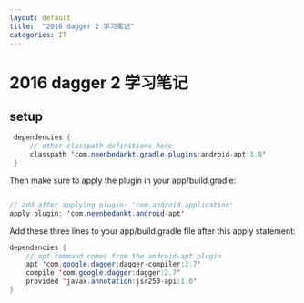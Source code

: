 ```yaml
---
layout: default
title:  "2016 dagger 2 学习笔记"
categories: IT
---
```


# 2016 dagger 2 学习笔记

## setup

```java
 dependencies {
     // other classpath definitions here
     classpath 'com.neenbedankt.gradle.plugins:android-apt:1.8'
 }
 ```
 
Then make sure to apply the plugin in your app/build.gradle:

```java

// add after applying plugin: 'com.android.application'  
apply plugin: 'com.neenbedankt.android-apt'
```

Add these three lines to your app/build.gradle file after this apply statement:

```java
dependencies {
    // apt command comes from the android-apt plugin
    apt 'com.google.dagger:dagger-compiler:2.7'
    compile 'com.google.dagger:dagger:2.7'
    provided 'javax.annotation:jsr250-api:1.0'
}
```